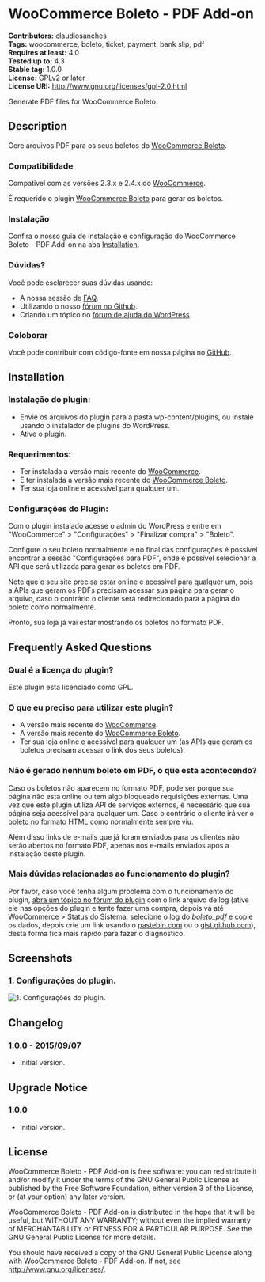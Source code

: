 # WooCommerce Boleto - PDF Add-on #
**Contributors:** claudiosanches  
**Tags:** woocommerce, boleto, ticket, payment, bank slip, pdf  
**Requires at least:** 4.0  
**Tested up to:** 4.3  
**Stable tag:** 1.0.0  
**License:** GPLv2 or later  
**License URI:** http://www.gnu.org/licenses/gpl-2.0.html  

Generate PDF files for WooCommerce Boleto

## Description ##

Gere arquivos PDF para os seus boletos do [WooCommerce Boleto](https://wordpress.org/plugins/woocommerce-boleto/).

### Compatibilidade ###

Compatível com as versões 2.3.x e 2.4.x do [WooCommerce](https://wordpress.org/plugins/woocommerce/).

É requerido o plugin [WooCommerce Boleto](https://wordpress.org/plugins/woocommerce-boleto/) para gerar os boletos.

### Instalação ###

Confira o nosso guia de instalação e configuração do WooCommerce Boleto - PDF Add-on na aba [Installation](http://wordpress.org/plugins/wc-boleto-pdf/installation/).

### Dúvidas? ###

Você pode esclarecer suas dúvidas usando:

* A nossa sessão de [FAQ](http://wordpress.org/plugins/wc-boleto-pdf/faq/).
* Utilizando o nosso [fórum no Github](https://github.com/claudiosmweb/wc-boleto-pdf).
* Criando um tópico no [fórum de ajuda do WordPress](http://wordpress.org/support/plugin/wc-boleto-pdf).

### Coloborar ###

Você pode contribuir com código-fonte em nossa página no [GitHub](https://github.com/claudiosmweb/wc-boleto-pdf).

## Installation ##

### Instalação do plugin: ###

* Envie os arquivos do plugin para a pasta wp-content/plugins, ou instale usando o instalador de plugins do WordPress.
* Ative o plugin.

### Requerimentos: ###

* Ter instalada a versão mais recente do [WooCommerce](http://wordpress.org/plugins/woocommerce/).
* E ter instalada a versão mais recente do [WooCommerce Boleto](https://wordpress.org/plugins/woocommerce-boleto/).
* Ter sua loja online e acessível para qualquer um.

### Configurações do Plugin: ###

Com o plugin instalado acesse o admin do WordPress e entre em "WooCommerce" > "Configurações" > "Finalizar compra" > "Boleto".

Configure o seu boleto normalmente e no final das configurações é possível encontrar a sessão "Configurações para PDF", onde é possível selecionar a API que será utilizada para gerar os boletos em PDF.

Note que o seu site precisa estar online e acessível para qualquer um, pois a APIs que geram os PDFs precisam acessar sua página para gerar o arquivo, caso o contrário o cliente será redirecionado para a página do boleto como normalmente.

Pronto, sua loja já vai estar mostrando os boletos no formato PDF.

## Frequently Asked Questions ##

### Qual é a licença do plugin? ###

Este plugin esta licenciado como GPL.

### O que eu preciso para utilizar este plugin? ###

* A versão mais recente do [WooCommerce](http://wordpress.org/plugins/woocommerce/).
* A versão mais recente do [WooCommerce Boleto](https://wordpress.org/plugins/woocommerce-boleto/).
* Ter sua loja online e acessível para qualquer um (as APIs que geram os boletos precisam acessar o link dos seus boletos).

### Não é gerado nenhum boleto em PDF, o que esta acontecendo? ###

Caso os boletos não aparecem no formato PDF, pode ser porque sua página não esta online ou tem algo bloqueado requisições externas. Uma vez que este plugin utiliza API de serviços externos, é necessário que sua página seja acessível para qualquer um. Caso o contrário o cliente irá ver o boleto no formato HTML como normalmente sempre viu.

Além disso links de e-mails que já foram enviados para os clientes não serão abertos no formato PDF, apenas nos e-mails enviados após a instalação deste plugin.

### Mais dúvidas relacionadas ao funcionamento do plugin? ###

Por favor, caso você tenha algum problema com o funcionamento do plugin, [abra um tópico no fórum do plugin](https://wordpress.org/support/plugin/wc-boleto-pdf#postform) com o link arquivo de log (ative ele nas opções do plugin e tente fazer uma compra, depois vá até WooCommerce > Status do Sistema, selecione o log do *boleto_pdf* e copie os dados, depois crie um link usando o [pastebin.com](http://pastebin.com) ou o [gist.github.com](http://gist.github.com)), desta forma fica mais rápido para fazer o diagnóstico.

## Screenshots ##

### 1. Configurações do plugin. ###
![1. Configurações do plugin.](http://ps.w.org/woocommerce-boleto---pdf-add-on/assets/screenshot-1.png)


## Changelog ##

### 1.0.0 - 2015/09/07 ###

* Initial version.

## Upgrade Notice ##

### 1.0.0 ###

* Initial version.

## License ##

WooCommerce Boleto - PDF Add-on is free software: you can redistribute it and/or modify it under the terms of the GNU General Public License as published by the Free Software Foundation, either version 3 of the License, or (at your option) any later version.

WooCommerce Boleto - PDF Add-on is distributed in the hope that it will be useful, but WITHOUT ANY WARRANTY; without even the implied warranty of MERCHANTABILITY or FITNESS FOR A PARTICULAR PURPOSE. See the GNU General Public License for more details.

You should have received a copy of the GNU General Public License along with WooCommerce Boleto - PDF Add-on. If not, see <http://www.gnu.org/licenses/>.
